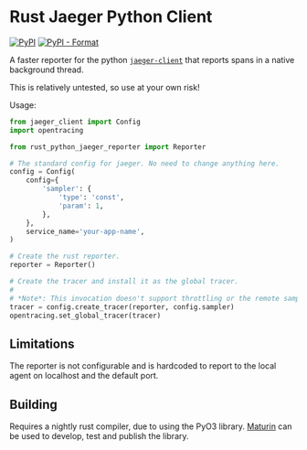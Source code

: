 Rust Jaeger Python Client
=========================

[![PyPI](https://img.shields.io/pypi/v/maturin.svg)](https://pypi.org/project/rust-python-jaeger-reporter/)
[![PyPI - Format](https://img.shields.io/pypi/format/rust-python-jaeger-reporter)](https://pypi.org/project/rust-python-jaeger-reporter/)

A faster reporter for the python [`jaeger-client`](https://pypi.org/project/jaeger-client/) that reports spans in a native background thread.

This is relatively untested, so use at your own risk!

Usage:

```python
from jaeger_client import Config
import opentracing

from rust_python_jaeger_reporter import Reporter

# The standard config for jaeger. No need to change anything here.
config = Config(
    config={
        'sampler': {
            'type': 'const',
            'param': 1,
        },
    },
    service_name='your-app-name',
)

# Create the rust reporter.
reporter = Reporter()

# Create the tracer and install it as the global tracer.
#
# *Note*: This invocation doesn't support throttling or the remote sampler.
tracer = config.create_tracer(reporter, config.sampler)
opentracing.set_global_tracer(tracer)

```

Limitations
-----------

The reporter is not configurable and is hardcoded to report to the local agent
on localhost and the default port.


Building
--------

Requires a nightly rust compiler, due to using the PyO3 library.
[Maturin](https://github.com/PyO3/maturin) can be used to develop, test and
publish the library.
